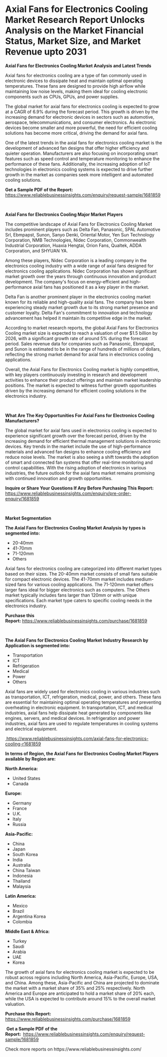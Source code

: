 <p><h1>Axial Fans for Electronics Cooling Market Research Report Unlocks Analysis on the Market Financial Status, Market Size, and Market Revenue upto 2031</h1></p><p><strong>Axial Fans for Electronics Cooling Market Analysis and Latest Trends</strong></p>
<p><p>Axial fans for electronics cooling are a type of fan commonly used in electronic devices to dissipate heat and maintain optimal operating temperatures. These fans are designed to provide high airflow while maintaining low noise levels, making them ideal for cooling electronic components such as CPUs, GPUs, and power supplies.</p><p>The global market for axial fans for electronics cooling is expected to grow at a CAGR of 6.9% during the forecast period. This growth is driven by the increasing demand for electronic devices in sectors such as automotive, aerospace, telecommunications, and consumer electronics. As electronic devices become smaller and more powerful, the need for efficient cooling solutions has become more critical, driving the demand for axial fans.</p><p>One of the latest trends in the axial fans for electronics cooling market is the development of advanced fan designs that offer higher efficiency and quieter operation. Manufacturers are also focusing on incorporating smart features such as speed control and temperature monitoring to enhance the performance of these fans. Additionally, the increasing adoption of IoT technologies in electronics cooling systems is expected to drive further growth in the market as companies seek more intelligent and automated cooling solutions.</p></p>
<p><strong>Get a Sample PDF of the Report:&nbsp;</strong> <a href="https://www.reliablebusinessinsights.com/enquiry/request-sample/1681859">https://www.reliablebusinessinsights.com/enquiry/request-sample/1681859</a></p>
<p>&nbsp;</p>
<p><strong>Axial Fans for Electronics Cooling Major Market Players</strong></p>
<p><p>The competitive landscape of Axial Fans for Electronics Cooling Market includes prominent players such as Delta Fan, Panasonic, SPAL Automotive Srl, Ebmpapst, Sunon, Sanyo Denki, Oriental Motor, Yen Sun Technology Corporation, NMB Technologies, Nidec Corporation, Commonwealth Industrial Corporation, Huaxia Hengtai, Orion Fans, Qualtek, ADDA Corporation, and SHYUAN YA.</p><p>Among these players, Nidec Corporation is a leading company in the electronics cooling industry with a wide range of axial fans designed for electronics cooling applications. Nidec Corporation has shown significant market growth over the years through continuous innovation and product development. The company's focus on energy-efficient and high-performance axial fans has positioned it as a key player in the market.</p><p>Delta Fan is another prominent player in the electronics cooling market known for its reliable and high-quality axial fans. The company has been experiencing steady market growth due to its strong market presence and customer loyalty. Delta Fan's commitment to innovation and technology advancement has helped it maintain its competitive edge in the market.</p><p>According to market research reports, the global Axial Fans for Electronics Cooling market size is expected to reach a valuation of over $1.5 billion by 2026, with a significant growth rate of around 5% during the forecast period. Sales revenue data for companies such as Panasonic, Ebmpapst, and Sunon is estimated to be in the range of hundreds of millions of dollars, reflecting the strong market demand for axial fans in electronics cooling applications.</p><p>Overall, the Axial Fans for Electronics Cooling market is highly competitive, with key players continuously investing in research and development activities to enhance their product offerings and maintain market leadership positions. The market is expected to witness further growth opportunities driven by the increasing demand for efficient cooling solutions in the electronics industry.</p></p>
<p>&nbsp;</p>
<p><strong>What Are The Key Opportunities For Axial Fans for Electronics Cooling Manufacturers?</strong></p>
<p><p>The global market for axial fans used in electronics cooling is expected to experience significant growth over the forecast period, driven by the increasing demand for efficient thermal management solutions in electronic devices. Key trends in the market include the use of high-performance materials and advanced fan designs to enhance cooling efficiency and reduce noise levels. The market is also seeing a shift towards the adoption of smart and connected fan systems that offer real-time monitoring and control capabilities. With the rising adoption of electronics in various industries, the future outlook for the axial fans market remains promising with continued innovation and growth opportunities.</p></p>
<p><strong>Inquire or Share Your Questions If Any Before Purchasing This Report:</strong> <a href="https://www.reliablebusinessinsights.com/enquiry/pre-order-enquiry/1681859">https://www.reliablebusinessinsights.com/enquiry/pre-order-enquiry/1681859</a></p>
<p>&nbsp;</p>
<p><strong>Market Segmentation</strong></p>
<p><strong>The Axial Fans for Electronics Cooling Market Analysis by types is segmented into:</strong></p>
<p><ul><li>20-40mm</li><li>41-70mm</li><li>71-120mm</li><li>Others</li></ul></p>
<p><p>Axial fans for electronics cooling are categorized into different market types based on their sizes. The 20-40mm market consists of small fans suitable for compact electronic devices. The 41-70mm market includes medium-sized fans for various cooling applications. The 71-120mm market offers larger fans ideal for bigger electronics such as computers. The Others market typically includes fans larger than 120mm or with unique specifications. Each market type caters to specific cooling needs in the electronics industry.</p></p>
<p><strong>Purchase this Report:&nbsp;</strong><a href="https://www.reliablebusinessinsights.com/purchase/1681859">https://www.reliablebusinessinsights.com/purchase/1681859</a></p>
<p>&nbsp;</p>
<p><strong>The Axial Fans for Electronics Cooling Market Industry Research by Application is segmented into:</strong></p>
<p><ul><li>Transportation</li><li>ICT</li><li>Refrigeration</li><li>Medical</li><li>Power</li><li>Others</li></ul></p>
<p><p>Axial fans are widely used for electronics cooling in various industries such as transportation, ICT, refrigeration, medical, power, and others. These fans are essential for maintaining optimal operating temperatures and preventing overheating in electronic equipment. In transportation, ICT, and medical industries, axial fans help dissipate heat generated by components like engines, servers, and medical devices. In refrigeration and power industries, axial fans are used to regulate temperatures in cooling systems and electrical equipment.</p></p>
<p><a href="https://www.reliablebusinessinsights.com/axial-fans-for-electronics-cooling-r1681859">&nbsp;https://www.reliablebusinessinsights.com/axial-fans-for-electronics-cooling-r1681859</a></p>
<p><strong>In terms of Region, the Axial Fans for Electronics Cooling Market Players available by Region are:</strong></p>
<p>
    <p> <strong> North America: </strong>
        <ul>
            <li>United States</li>
            <li>Canada</li>
        </ul>
        </p> 
    <p> <strong> Europe: </strong>
        <ul>
            <li>Germany</li>
            <li>France</li>
            <li>U.K.</li>
            <li>Italy</li>
            <li>Russia</li>
        </ul>
        </p> 
    <p> <strong> Asia-Pacific: </strong>
        <ul>
            <li>China</li>
            <li>Japan</li>
            <li>South Korea</li>
            <li>India</li>
            <li>Australia</li>
            <li>China Taiwan</li>
            <li>Indonesia</li>
            <li>Thailand</li>
            <li>Malaysia</li>
        </ul>
        </p> 
    <p> <strong> Latin America: </strong>
        <ul>
            <li>Mexico</li>
            <li>Brazil</li>
            <li>Argentina Korea</li>
            <li>Colombia</li>
        </ul>
        </p> 
    <p> <strong> Middle East & Africa: </strong>
        <ul>
            <li>Turkey</li>
            <li>Saudi</li>
            <li>Arabia</li>
            <li>UAE</li>
            <li>Korea</li>
        </ul>
    </p>
    </p>
<p><p>The growth of axial fans for electronics cooling market is expected to be robust across regions including North America, Asia-Pacific, Europe, USA, and China. Among these, Asia-Pacific and China are projected to dominate the market with a market share of 35% and 25% respectively. North America and Europe are anticipated to hold a market share of 20% each, while the USA is expected to contribute around 15% to the overall market valuation.</p></p>
<p><strong>Purchase this Report: </strong><a href="https://www.reliablebusinessinsights.com/purchase/1681859">https://www.reliablebusinessinsights.com/purchase/1681859</a></p>
<p>&nbsp;<strong>Get a Sample PDF of the Report:&nbsp;&nbsp;</strong><a href="https://www.reliablebusinessinsights.com/enquiry/request-sample/1681859">https://www.reliablebusinessinsights.com/enquiry/request-sample/1681859</a></p>
<p><strong></strong></p>
<p>Check more reports on https://www.reliablebusinessinsights.com/</p>